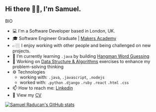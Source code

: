 ## Hi there 👋🏼, I'm Samuel. 


BIO

- 💻 I'm a Software Developer based in London, UK.
- 🎓 Software Engineer Graduate | [Makers Academy](https://makers.tech/)
- 👉🏼 I enjoy working with other people and being challenged on new projects.
- 🌱 I’m currently learning ```.java``` by building [Hangman Word Guessing](https://github.com/samuelmbp/word-guessing)
- 🔭 Working on [Data Structure & Algorithms](https://github.com/samuelmbp/data-structure-and-algorithms) exercises to enhance my problem-solving thinking 
- ⚙️ Technologies
  - working with: ```.java```, ```.javascript```, ```.nodejs``` 
  - worked with:  `.python` `.django` `.ruby`  `.react` `.html` `.css`
- 📫 How to reach me: [Linkedin](https://www.linkedin.com/in/samuel-raducan-3b9683199/)
- 📝 View my [CV](https://github.com/samuelmbp/CV) 

[![Samuel Raducan's GitHub stats](https://github-readme-stats.vercel.app/api?username=samuelmbp&show_icons=true&theme=highcontrast)](https://github.com/anuraghazra/github-readme-stats)

<!--
Here are some ideas to get you started:
- 🔭 I’m currently working on ...
- 🌱 I’m currently learning ...
- 👯 I’m looking to collaborate on ...
- 🤔 I’m looking for help with ...
- 💬 Ask me about ...
- 📫 How to reach me: ...
- 😄 Pronouns: ...
- ⚡ Fun fact: ...
-->